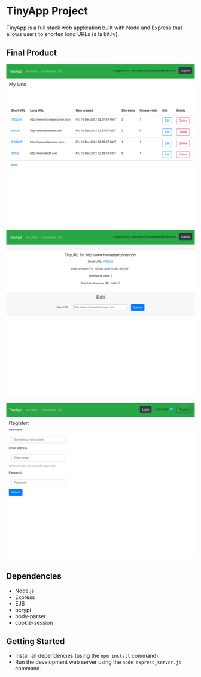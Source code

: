 # TinyApp Project

TinyApp is a full stack web application built with Node and Express that allows users to shorten long URLs (à la bit.ly).

## Final Product

!["Main URLs page"](https://github.com/goingdust/tinyapp/blob/main/docs/urls-page.png)

!["URL editing page"](https://github.com/goingdust/tinyapp/blob/main/docs/edit-url.png)

!["Register new user page"](https://github.com/goingdust/tinyapp/blob/main/docs/register-page.png)

## Dependencies

- Node.js
- Express
- EJS
- bcrypt
- body-parser
- cookie-session

## Getting Started

- Install all dependencies (using the `npm install` command).
- Run the development web server using the `node express_server.js` command.